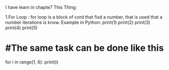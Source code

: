 I have learn in chapte7 This Thing:


1.For Loop :
for loop is a block of cord that fixd a number, that is used that a number iterations is know.
Example in Python:
print(1)
print(2)
print(3)
print(4)
print(5)

# #The same task can be done like this 
for i in range(1, 6):
    print(i)
    
